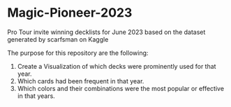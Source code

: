 # Magic-Pioneer-2023
Pro Tour invite winning decklists for June 2023 based on the dataset generated by scarfsman on Kaggle

The purpose for this repository are the following:
1. Create a Visualization of which decks were prominently used for that year.
2. Which cards had been frequent in that year.
3. Which colors and their combinations were the most popular or effective in that years.
